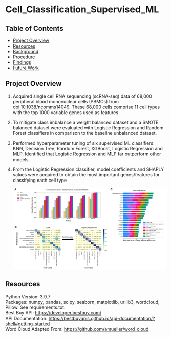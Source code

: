# Cell_Classification_Supervised_ML

## Table of Contents
* [Project Overview](#Project-Overview)
* [Resources](#Resources)
* [Background](#Background)
* [Procedure](#Procedure)
* [Findings](#Findings)
* [Future Work](#Future-Work)

## Project Overview

1. Acquired single cell RNA sequencing (scRNA-seq) data of 68,000 peripheral blood mononuclear cells (PBMCs) from [doi:10.1038/ncomms14049](https://www.nature.com/articles/ncomms14049). These 68,000 cells comprise 11 cell types with the top 1000 variable genes used as features
2. To mitigate class imbalance a weight balanced dataset and a SMOTE balanced dataset were evaluated with Logistic Regression and Random Forest classifiers in comparison to the baseline unbalanced dataset.  
3. Performed hyperparameter tuning of six supervised ML classifiers: KNN, Decision Tree, Random Forest, XGBoost, Logistic Regression and MLP. Identified that Logistic Regression and MLP far outperform other models. 
4. From the Logistic Regression classifier, model coefficients and SHAPLY values were acquired to obtain the most important genes/features for classifying each cell type

  
  
  
   ![alt text](https://github.com/MSlobody/Cell_Classification_Supervised_ML/blob/main/Data/project_overview.PNG)
   
## Resources
Python Version: 3.9.7\
Packages: numpy, pandas, scipy, seaborn, matplotlib, urllib3, wordcloud, Pillow. See requirements.txt.\
Best Buy API: https://developer.bestbuy.com/  \
API Documentation: https://bestbuyapis.github.io/api-documentation/?shell#getting-started  \
Word Cloud Adapted From:  https://github.com/amueller/word_cloud  
